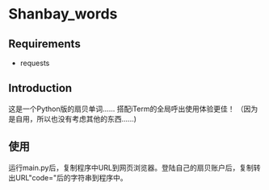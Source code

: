 # Shanbay_words
## Requirements
* requests

## Introduction
这是一个Python版的扇贝单词......
搭配iTerm的全局呼出使用体验更佳！
（因为是自用，所以也没有考虑其他的东西......)

## 使用
运行main.py后，复制程序中URL到网页浏览器。登陆自己的扇贝账户后，复制转出URL"code="后的字符串到程序中。
